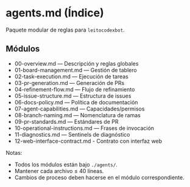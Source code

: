 # agents.md (Índice)

Paquete modular de reglas para `leitocodexbot`.

## Módulos
- 00-overview.md — Descripción y reglas globales
- 01-board-management.md — Gestión de tablero
- 02-task-execution.md — Ejecución de tareas
- 03-pr-generation.md — Generación de PRs
- 04-refinement-flow.md — Flujo de refinamiento
- 05-issue-structure.md — Estructura de issues
- 06-docs-policy.md — Política de documentación
- 07-agent-capabilities.md — Capacidades/permisos
- 08-branch-naming.md — Nomenclatura de ramas
- 09-pr-standards.md — Estándares de PR
- 10-operational-instructions.md — Frases de invocación
- 11-diagnostics.md — Sentinels de diagnóstico
- 12-web-interface-contract.md - Contrato con interfaz web

Notas:
- Todos los módulos están bajo `./agents/`.
- Mantener cada archivo ≤ 40 líneas.
- Cambios de proceso deben hacerse en el módulo correspondiente.
